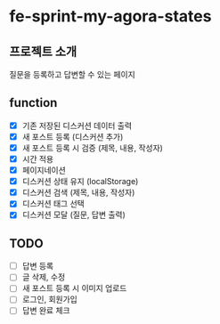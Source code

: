 # fe-sprint-my-agora-states

## 프로젝트 소개

질문을 등록하고 답변할 수 있는 페이지

## function

- [x] 기존 저장된 디스커션 데이터 출력
- [x] 새 포스트 등록 (디스커션 추가)
- [x] 새 포스트 등록 시 검증 (제목, 내용, 작성자)
- [x] 시간 적용
- [x] 페이지네이션
- [x] 디스커션 상태 유지 (localStorage)
- [x] 디스커션 검색 (제목, 내용, 작성자)
- [x] 디스커션 태그 선택
- [x] 디스커션 모달 (질문, 답변 출력)

## TODO

- [ ] 답변 등록
- [ ] 글 삭제, 수정
- [ ] 새 포스트 등록 시 이미지 업로드
- [ ] 로그인, 회원가입
- [ ] 답변 완료 체크
